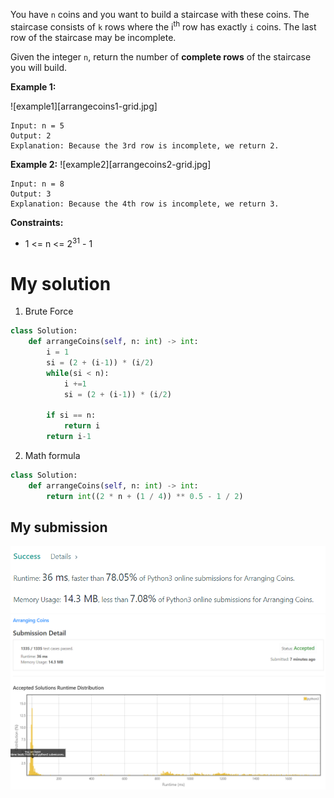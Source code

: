 You have `n` coins and you want to build a staircase with these coins. The staircase consists of `k` rows where the i<sup>th</sup> row has exactly `i` coins. The last row of the staircase may be incomplete.

Given the integer `n`, return the number of **complete rows** of the staircase you will build.

**Example 1:**

![example1][arrangecoins1-grid.jpg]
```
Input: n = 5
Output: 2
Explanation: Because the 3rd row is incomplete, we return 2.
```

**Example 2:**
![example2][arrangecoins2-grid.jpg]
```
Input: n = 8
Output: 3
Explanation: Because the 4th row is incomplete, we return 3.
```

**Constraints:**

* 1 <= n <= 2<sup>31</sup> - 1

# My solution 

1. Brute Force

```python
class Solution:
    def arrangeCoins(self, n: int) -> int:
        i = 1
        si = (2 + (i-1)) * (i/2)
        while(si < n):
            i +=1
            si = (2 + (i-1)) * (i/2)
                
        if si == n:
            return i
        return i-1
```

2. Math formula 
```python
class Solution:
    def arrangeCoins(self, n: int) -> int:
        return int((2 * n + (1 / 4)) ** 0.5 - 1 / 2)
```

## My submission 

![mysub1](mysub1.png)
![mysub2](mysub2.png)